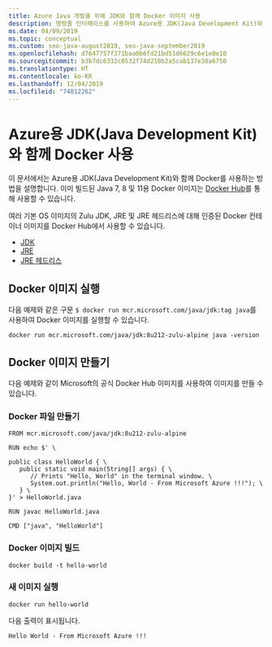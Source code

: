```yaml
---
title: Azure Java 개발을 위해 JDK와 함께 Docker 이미지 사용
description: 명령줄 인터페이스를 사용하여 Azure용 JDK(Java Development Kit)와 함께 Docker 이미지를 사용하는 방법에 대해 알아봅니다.
ms.date: 04/09/2019
ms.topic: conceptual
ms.custom: seo-java-august2019, seo-java-september2019
ms.openlocfilehash: d7647757f371baa0b6fd21bd51d6629c6e1e0e10
ms.sourcegitcommit: b3b7dc6332c0532f74d210b2a5cab137e38a6750
ms.translationtype: HT
ms.contentlocale: ko-KR
ms.lasthandoff: 12/04/2019
ms.locfileid: "74812262"
---
```

# <a name="use-docker-with-a-java-development-kit-jdk-for-azure"></a>Azure용 JDK(Java Development Kit)와 함께 Docker 사용 

이 문서에서는 Azure용 JDK(Java Development Kit)와 함께 Docker를 사용하는 방법을 설명합니다. 이미 빌드된 Java 7, 8 및 11용 Docker 이미지는 [Docker Hub](https://hub.docker.com/_/microsoft-java-se)를 통해 사용할 수 있습니다.

여러 기본 OS 이미지의 Zulu JDK, JRE 및 JRE 헤드리스에 대해 인증된 Docker 컨테이너 이미지를 Docker Hub에서 사용할 수 있습니다.

* [JDK](https://hub.docker.com/_/microsoft-java-jdk)
* [JRE](https://hub.docker.com/_/microsoft-java-jre)
* [JRE 헤드리스](https://hub.docker.com/_/microsoft-java-jre-headless)

## <a name="running-a-docker-image"></a>Docker 이미지 실행

다음 예제와 같은 구문 `$ docker run mcr.microsoft.com/java/jdk:tag java`를 사용하여 Docker 이미지를 실행할 수 있습니다.

```cli
docker run mcr.microsoft.com/java/jdk:8u212-zulu-alpine java -version 
```

## <a name="creating-a-docker-image"></a>Docker 이미지 만들기

다음 예제와 같이 Microsoft의 공식 Docker Hub 이미지를 사용하여 이미지를 만들 수 있습니다.

### <a name="create-a-docker-file"></a>Docker 파일 만들기

```cli
FROM mcr.microsoft.com/java/jdk:8u212-zulu-alpine 
  
RUN echo $' \
  
public class HelloWorld { \
   public static void main(String[] args) { \
      // Prints "Hello, World" in the terminal window. \
      System.out.println("Hello, World - From Microsoft Azure !!!"); \
   } \
}' > HelloWorld.java
  
RUN javac HelloWorld.java
  
CMD ["java", "HelloWorld"]
```

### <a name="build-a-docker-image"></a>Docker 이미지 빌드

```cli
docker build -t hello-world
```

### <a name="run-the-new-image"></a>새 이미지 실행

```cli
docker run hello-world
```

다음 출력이 표시됩니다.

```output
Hello World - From Microsoft Azure !!!
```
